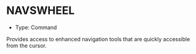 # NAVSWHEEL

- Type: Command

Provides access to enhanced navigation tools that are quickly accessible from the cursor.
